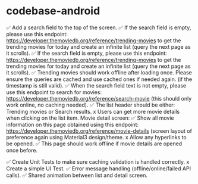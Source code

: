 # codebase-android

✅ Add a search field to the top of the screen.
✅ If the search field is empty, please use this endpoint: https://developer.themoviedb.org/reference/trending-movies to get the trending movies for today and create an infinite list (query the next page as it scrolls).
✅ If the search field is empty, please use this endpoint: https://developer.themoviedb.org/reference/trending-movies to get the trending movies for today and create an infinite list (query the next page as it scrolls).
✅ Trending movies should work offline after loading once. Please ensure the queries are cached and use cached ones if needed again. (if the timestamp is still valid).
✅ When the search field text is not empty, please use this endpoint to search for movies: https://developer.themoviedb.org/reference/search-movie (this should only work online, no caching needed).
✅ The list header should be either: Trending movies or Search results.
x Users can get more movie details when clicking on the list item.
Movie detail screen:
✅ Show all movie information on this page obtained using this endpoint: https://developer.themoviedb.org/reference/movie-details (screen layout of preference again using Material3 design/theme.
x Allow any hyperlinks to be opened.
✅ This page should work offline if movie details are opened once before.

✅ Create Unit Tests to make sure caching validation is handled correctly.
x Create a simple UI Test.
✅ Error message handling (offline/online/failed API calls).
✅ Shared animation between list and detail screen.
